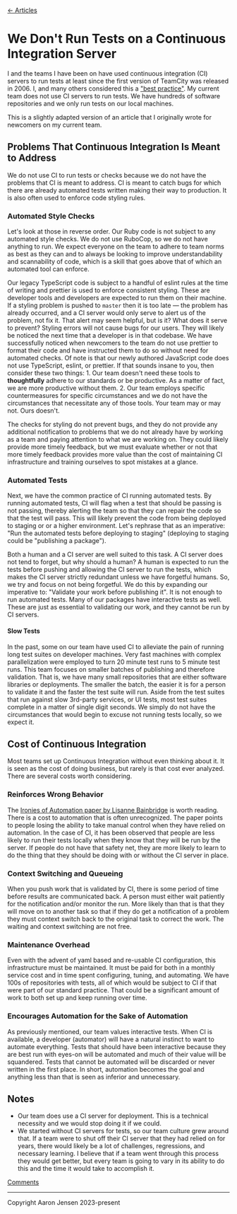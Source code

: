 [← Articles](README.md#articles)

# We Don't Run Tests on a Continuous Integration Server

I and the teams I have been on have used continuous integration (CI) servers to
run tests at least since the first version of TeamCity was released in 2006. I,
and many others considered this a ["best practice"](./best-practices.md). My
current team does not use CI servers to run tests. We have hundreds of software
repositories and we only run tests on our local machines.

This is a slightly adapted version of an article that I originally wrote for
newcomers on my current team.

## Problems That Continuous Integration Is Meant to Address

We do not use CI to run tests or checks because we do not have the problems that
CI is meant to address. CI is meant to catch bugs for which there are already
automated tests written making their way to production. It is also often used to
enforce code styling rules.

### Automated Style Checks

Let's look at those in reverse order. Our Ruby code is not subject to any
automated style checks. We do not use RuboCop, so we do not have anything to
run. We expect everyone on the team to adhere to team norms as best as they can
and to always be looking to improve understandability and scannability of code,
which is a skill that goes above that of which an automated tool can enforce.

Our legacy TypeScript code is subject to a handful of eslint rules at the time
of writing and prettier is used to enforce consistent styling. These are
developer tools and developers are expected to run them on their machine. If a
styling problem is pushed to `master` then it is too late — the problem has
already occurred, and a CI server would only serve to alert us of the problem,
not fix it. That alert may seem helpful, but is it? What does it serve to
prevent? Styling errors will not cause bugs for our users. They will likely be
noticed the next time that a developer is in that codebase. We have successfully
noticed when newcomers to the team do not use prettier to format their code and
have instructed them to do so without need for automated checks. Of note is that
our newly authored JavaScript code does not use TypeScript, eslint, or prettier.
If that sounds insane to you, then consider these two things: 1. Our team
doesn't need these tools to **thoughtfully** adhere to our standards or be
productive. As a matter of fact, we are more productive without them. 2. Our
team employs specific countermeasures for specific circumstances and we do not
have the circumstances that necessitate any of those tools. Your team may or may
not. Ours doesn't.

The checks for styling do not prevent bugs, and they do not provide any
additional notification to problems that we do not already have by working as a
team and paying attention to what we are working on. They could likely provide
more timely feedback, but we must evaluate whether or not that more timely
feedback provides more value than the cost of maintaining CI infrastructure and
training ourselves to spot mistakes at a glance.

### Automated Tests

Next, we have the common practice of CI running automated tests. By running
automated tests, CI will flag when a test that should be passing is not passing,
thereby alerting the team so that they can repair the code so that the test will
pass. This will likely prevent the code from being deployed to staging or or a
higher environment. Let's rephrase that as an imperative: "Run the automated
tests before deploying to staging" (deploying to staging could be "publishing a
package").

Both a human and a CI server are well suited to this task. A CI server does not
tend to forget, but why should a human? A human is expected to run the tests
before pushing and allowing the CI server to run the tests, which makes the CI
server strictly redundant unless we have forgetful humans. So, we try and focus
on not being forgetful. We do this by expanding our imperative to: "Validate
your work before publishing it". It is not enough to run automated tests. Many
of our packages have interactive tests as well. These are just as essential to
validating our work, and they cannot be run by CI servers.

#### Slow Tests

In the past, some on our team have used CI to alleviate the pain of running long
test suites on developer machines. Very fast machines with complex
parallelization were employed to turn 20 minute test runs to 5 minute test runs.
This team focuses on smaller batches of publishing and therefore validation.
That is, we have many small repositories that are either software libraries or
deployments. The smaller the batch, the easier it is for a person to validate it
and the faster the test suite will run. Aside from the test suites that run
against slow 3rd-party services, or UI tests, most test suites complete in a
matter of single digit seconds. We simply do not have the circumstances that
would begin to excuse not running tests locally, so we expect it.

## Cost of Continuous Integration

Most teams set up Continuous Integration without even thinking about it. It is
seen as the cost of doing business, but rarely is that cost ever analyzed. There
are several costs worth considering.

### Reinforces Wrong Behavior

The [Ironies of Automation paper by Lisanne
Bainbridge](https://ckrybus.com/static/papers/Bainbridge_1983_Automatica.pdf) is
worth reading. There is a cost to automation that is often unrecognized. The
paper points to people losing the ability to take manual control when they have
relied on automation. In the case of CI, it has been observed that people are
less likely to run their tests locally when they know that they will be run by
the server. If people do not have that safety net, they are more likely to learn
to do the thing that they should be doing with or without the CI server in
place.

### Context Switching and Queueing

When you push work that is validated by CI, there is some period of time before
results are communicated back. A person must either wait patiently for the
notification and/or monitor the run. More likely than that is that they will
move on to another task so that if they do get a notification of a problem they
must context switch back to the original task to correct the work. The waiting
and context switching are not free.

### Maintenance Overhead

Even with the advent of yaml based and re-usable CI configuration, this
infrastructure must be maintained. It must be paid for both in a monthly service
cost and in time spent configuring, tuning, and automating. We have 100s of
repositories with tests, all of which would be subject to CI if that were part
of our standard practice. That could be a significant amount of work to both set
up and keep running over time.

### Encourages Automation for the Sake of Automation

As previously mentioned, our team values interactive tests. When CI is
available, a developer (automator) will have a natural instinct to want to
automate everything. Tests that should have been interactive because they are
best run with eyes-on will be automated and much of their value will be
squandered. Tests that cannot be automated will be discarded or never written in
the first place. In short, automation becomes the goal and anything less than
that is seen as inferior and unnecessary.

## Notes

- Our team does use a CI server for deployment. This is a technical necessity
  and we would stop doing it if we could.
- We started without CI servers for tests, so our team culture grew around that.
  If a team were to shut off their CI server that they had relied on for years,
  there would likely be a lot of challenges, regressions, and necessary
  learning. I believe that if a team went through this process they would get
  better, but every team is going to vary in its ability to do this and the time
  it would take to accomplish it.

[Comments](https://github.com/aaronjensen/software-development/discussions/3)

---

Copyright Aaron Jensen 2023-present
